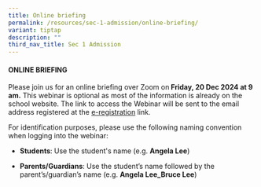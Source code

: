 ```yaml
---
title: Online briefing
permalink: /resources/sec-1-admission/online-briefing/
variant: tiptap
description: ""
third_nav_title: Sec 1 Admission
---
```

<h4><strong>ONLINE BRIEFING</strong></h4>
<p>Please join us for an online briefing over Zoom on<strong> Friday, 20 Dec 2024 at 9 am.</strong> This
webinar is optional as most of the information is already on the school
website. The link to access the Webinar will be sent to the email address
registered at the <a href="/resources/sec-1-admission/registration/" rel="noopener nofollow" target="_blank">e-registration</a> link.</p>
<p>For identification purposes, please use the following naming convention
when logging into the webinar:</p>
<ul data-tight="true" class="tight">
<li>
<p><strong>Students</strong>: Use the student's name (e.g. <strong>Angela Lee</strong>)</p>
</li>
<li>
<p><strong>Parents/Guardians</strong>: Use the student’s name followed by
the parent’s/guardian’s name (e.g. <strong>Angela Lee_Bruce Lee</strong>)</p>
</li>
</ul>
<p></p>